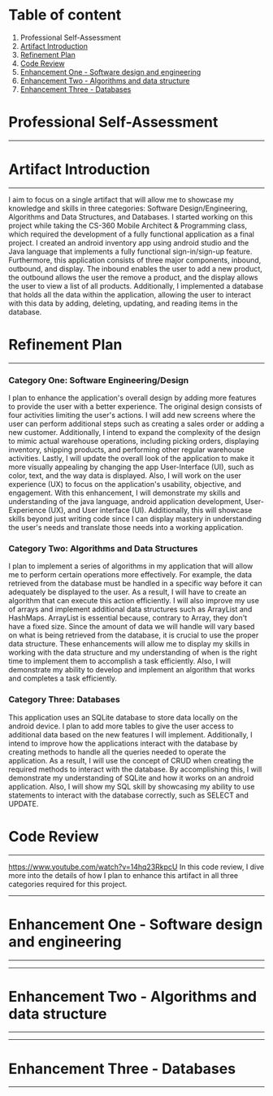 # Table of content
1. Professional Self-Assessment
2. [Artifact Introduction](ramirez0307.github.io/edit/main/README.md#artifact-introduction)
3. [Refinement Plan](ramirez0307.github.io/edit/main/README.md#refinement-plan)
4. [Code Review](ramirez0307.github.io/edit/main/README.md#code-review)
5. [Enhancement One - Software design and engineering](ramirez0307.github.io/edit/main/README.md#enhancement-one---software-design-and-engineering)
6. [Enhancement Two - Algorithms and data structure](ramirez0307.github.io/edit/main/README.md#enhancement-two---algorithms-and-data-structure)
7. [Enhancement Three - Databases](ramirez0307.github.io/edit/main/README.md#enhancement-three---databases)              


# Professional Self-Assessment
-------------------------------------------------------



# Artifact Introduction
-------------------------------------------------------

I aim to focus on a single artifact that will allow me to showcase my knowledge and skills in three categories: Software Design/Engineering, Algorithms and Data Structures, and Databases. I started working on this project while taking the CS-360 Mobile Architect & Programming class, which required the development of a fully functional application as a final project. I created an android inventory app using android studio and the Java language that implements a fully functional sign-in/sign-up feature. Furthermore, this application consists of three major components, inbound, outbound, and display. The inbound enables the user to add a new product, the outbound allows the user the remove a product, and the display allows the user to view a list of all products. Additionally, I implemented a database that holds all the data within the application, allowing the user to interact with this data by adding, deleting, updating, and reading items in the database.

# Refinement Plan
-------------------------------------------------------

### Category One: Software Engineering/Design
I plan to enhance the application's overall design by adding more features to provide the user with a better experience. The original design consists of four activities limiting the user's actions. I will add new screens where the user can perform additional steps such as creating a sales order or adding a new customer. Additionally, I intend to expand the complexity of the design to mimic actual warehouse operations, including picking orders, displaying inventory, shipping products, and performing other regular warehouse activities. Lastly, I will update the overall look of the application to make it more visually appealing by changing the app User-Interface (UI), such as color, text, and the way data is displayed. Also, I will work on the user experience (UX) to focus on the application's usability, objective, and engagement. With this enhancement, I will demonstrate my skills and understanding of the java language, android application development, User-Experience (UX), and User interface (UI). Additionally, this will showcase skills beyond just writing code since I can display mastery in understanding the user's needs and translate those needs into a working application.

### Category Two: Algorithms and Data Structures
I plan to implement a series of algorithms in my application that will allow me to perform certain operations more effectively. For example, the data retrieved from the database must be handled in a specific way before it can adequately be displayed to the user. As a result, I will have to create an algorithm that can execute this action efficiently. I will also improve my use of arrays and implement additional data structures such as ArrayList and HashMaps. ArrayList is essential because, contrary to Array, they don't have a fixed size. Since the amount of data we will handle will vary based on what is being retrieved from the database, it is crucial to use the proper data structure. These enhancements will allow me to display my skills in working with the data structure and my understanding of when is the right time to implement them to accomplish a task efficiently. Also, I will demonstrate my ability to develop and implement an algorithm that works and completes a task efficiently.

### Category Three: Databases
This application uses an SQLite database to store data locally on the android device. I plan to add more tables to give the user access to additional data based on the new features I will implement. Additionally, I intend to improve how the applications interact with the database by creating methods to handle all the queries needed to operate the application. As a result, I will use the concept of CRUD when creating the required methods to interact with the database. By accomplishing this, I will demonstrate my understanding of SQLite and how it works on an android application. Also, I will show my SQL skill by showcasing my ability to use statements to interact with the database correctly, such as SELECT and UPDATE. 

# Code Review
-------------------------------------------------------
https://www.youtube.com/watch?v=14hq23RkpcU
In this code review, I dive more into the details of how I plan to enhance this artifact in all three categories required for this project.

-------------------------------------------------------
# Enhancement One - Software design and engineering
-------------------------------------------------------

-------------------------------------------------------
# Enhancement Two - Algorithms and data structure 
-------------------------------------------------------

-------------------------------------------------------
# Enhancement Three - Databases  
-------------------------------------------------------



